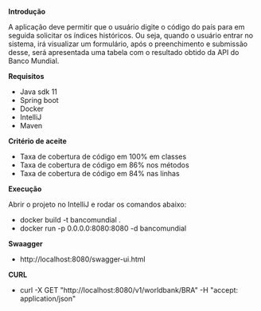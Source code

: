 **Introdução**

A aplicação deve permitir que o usuário digite o código do país para em seguida solicitar os índices históricos. Ou seja, quando o usuário entrar no sistema, irá visualizar um formulário, após o preenchimento e submissão desse, será apresentada uma tabela com o resultado obtido da API do Banco Mundial.

**Requisitos**

* Java sdk 11
* Spring boot
* Docker
* IntelliJ
* Maven 

**Critério de aceite**
* Taxa de cobertura de código em 100% em classes
* Taxa de cobertura de código em 86% nos métodos
* Taxa de cobertura de código em 84% nas linhas

**Execução**

Abrir o projeto no IntelliJ e rodar os comandos abaixo:

* docker build -t bancomundial .
* docker run -p 0.0.0.0:8080:8080 -d bancomundial

**Swaagger**
* http://localhost:8080/swagger-ui.html

**CURL**
* curl -X GET "http://localhost:8080/v1/worldbank/BRA" -H "accept: application/json"
